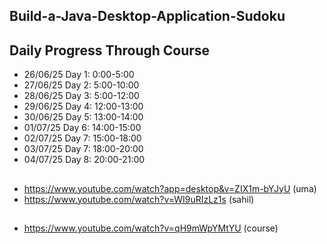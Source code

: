 ## Build-a-Java-Desktop-Application-Sudoku

## Daily Progress Through Course

* 26/06/25 Day 1: 0:00-5:00
* 27/06/25 Day 2: 5:00-10:00
* 28/06/25 Day 3: 5:00-12:00
* 29/06/25 Day 4: 12:00-13:00
* 30/06/25 Day 5: 13:00-14:00
* 01/07/25 Day 6: 14:00-15:00
* 02/07/25 Day 7: 15:00-18:00
* 03/07/25 Day 7: 18:00-20:00
* 04/07/25 Day 8: 20:00-21:00
##

* https://www.youtube.com/watch?app=desktop&v=ZIX1m-bYJyU (uma)
* https://www.youtube.com/watch?v=WI9uRIzLz1s (sahil)

##

* https://www.youtube.com/watch?v=qH9mWpYMtYU (course)